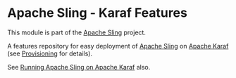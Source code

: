 # Apache Sling - Karaf Features

This module is part of the [Apache Sling](https://sling.apache.org) project.

A features repository for easy deployment of [Apache Sling](https://sling.apache.org) on [Apache Karaf](https://karaf.apache.org) (see [Provisioning](https://karaf.apache.org/manual/latest/#_provisioning) for details).

See [Running Apache Sling on Apache Karaf](http://sling.apache.org/documentation/karaf.html) also.
